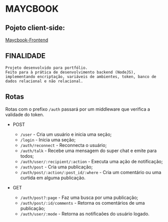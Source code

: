 # MAYCBOOK

## Pojeto client-side:
[Maycbook-Frontend](https://github.com/Maycon-PE/Maycbook-Frontend "Repositório")

## FINALIDADE
	Projeto desenvolvido para portfólio.
	Feito para à prática de desenvolvimento backend (NodeJS), implementando encriptação, variáveis de ambientes, token, banco de dados relacional e não relacional.

## Rotas

Rotas com o prefixo `/auth` passará por um middleware que verifica a validade do token.

- POST	
	- `/user` - Cria um usuário e inicia uma seção;
	- `/login` - Inicia uma seção;
	- `/auth/reconnect` - Reconnecta o usuário;
	- `/auth/talk` - Recebe uma mensagem do super chat e emite para todos;
	- `/auth/user/:recipient/:action` - Executa uma ação de notificação;
	- `/auth/post` - Cria uma publicação;
	- `/auth/post/:action/:post_id/:where` - Cria um comentário ou uma curtida em alguma publicação.

- GET
	- `/auth/post?:page` - Faz uma busca por uma publicação;
	- `/auth/post/:id/comments` - Retorna os comentários de uma publicação;
	- `/auth/user/:mode` - Retorna as notificaões do usuário logado.
	
